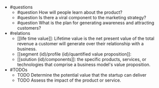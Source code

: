 - #questions
	- #question How will people learn about the product?
	- #question Is there a viral component to the marketing strategy?
	- #question What is the plan for generating awareness and attracting customers?
- #relations
	- [[life time value]]: Lifetime value is the net present value of the total revenue a customer will generate over their relationship with a business.
	- [[segment (id)/profile (id)/quantified value proposition]]: 
	- [[solution (id)/components]]: the specific products, services, or technologies that comprise a business model's value proposition.
- #TODOs
	- TODO Determine the potential value that the startup can deliver
	- TODO  Assess the impact of the product or service.











